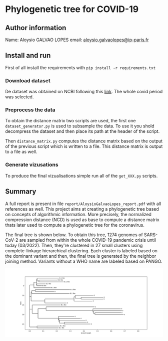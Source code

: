 # Phylogenetic tree for COVID-19

## Author information

Name: Aloysio GALVAO LOPES
email: aloysio.galvaolopes@ip-paris.fr

## Install and run

First of all install the requirements with `pip install -r requirements.txt`

### Download dataset

De dataset was obtained on NCBI following this [link](https://www.ncbi.nlm.nih.gov/datasets/coronavirus/genomes/). The whole covid period was selected.

### Preprocess the data

To obtain the distance matrix two scripts are used, the first one `dataset_generator.py` is used
to subsample the data. To use it you shold decompress the dataset and then place its path at the
header of the script.

Then `distance_matrix.py` computes the distance matrix based on the output of the previous script
which is written to a file. This distance matrix is output to a file as well.

### Generate vizusations

To produce the final vizualisations simple run all of the `get_XXX.py` scripts.

## Summary

A full report is present in file `report/AloysioGalvaoLopes_report.pdf` with all references as well.
This project aims at creating a phylogenetic tree based on concepts of algorithmic information.
More precisely, the normalized compression distance (NCD) is used as base to compute a distance
matrix thats later used to compute a phylogenetic tree for the coronavirus.

The final tree is shown below. To obtain this tree, 1274 genomes of SARS-CoV-2 are sampled from
within the whole COVID-19 pandemic crisis until today (03/2022). Then, they're clustered in 27
small clusters using complete-linkage hierarchical clustering. Each cluster is labeled based on
the dominant variant and then, the final tree is generated by the neighbor joining method.
Variants without a WHO name are labeled based on PANGO.

![image](img/phylo_tree.png "Phylogenetic Tree")

